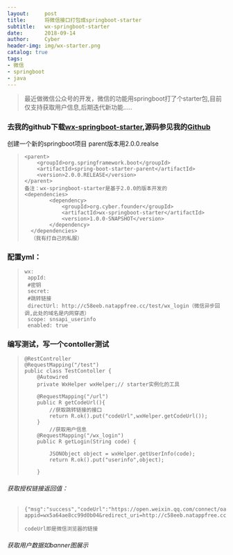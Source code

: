 ```yaml
---
layout:     post
title:      将微信接口打包成springboot-starter
subtitle:   wx-springboot-starter
date:       2018-09-14
author:     Cyber
header-img: img/wx-starter.png
catalog: true
tags:
- 微信
- springboot
- java
---
```




>   最近做微信公众号的开发，微信的功能用springboot打了个starter包,目前仅支持获取用户信息,后期迭代新功能.....



### 去我的github下载[wx-springboot-starter](https://github.com/althos/wx-springboot-starter/blob/master/jar/wx-springboot-starter-1.0.0-SNAPSHOT.jar),源码参见我的[Github](https://github.com/althos/wx-springboot-starter)

 创建一个新的springboot项目 parent版本用2.0.0.realse

> ```
> <parent>
>     <groupId>org.springframework.boot</groupId>
>     <artifactId>spring-boot-starter-parent</artifactId>
>     <version>2.0.0.RELEASE</version>
> </parent>
> 备注：wx-springboot-starter是基于2.0.0的版本开发的
> <dependencies>
>         <dependency>
>             <groupId>org.cyber.founder</groupId>
>             <artifactId>wx-springboot-starter</artifactId>
>             <version>1.0.0-SNAPSHOT</version>
>         </dependency>
>   </dependencies>
>   （我有打自己的私服）
> ```



### 配置yml：

>```
>wx:
>  appId: 
>  #密钥
>  secret: 
>  #跳转链接
>  directUrl: http://c58eeb.natappfree.cc/test/wx_login（微信异步回调,此处的域名是内网穿透）
>  scope: snsapi_userinfo
>  enabled: true
>```



### 编写测试，写一个contoller测试

> ```
> @RestController
> @RequestMapping("/test")
> public class TestContoller {
>     @Autowired
>     private WxHelper wxHelper;// starter实例化的工具
> 
>     @RequestMapping("/url")
>     public R getCodeUrl(){
>         //获取跳转链接的接口
>         return R.ok().put("codeUrl",wxHelper.getCodeUrl());
>     }
>         //获取用户信息
>     @RequestMapping("/wx_login")
>     public R getLogin(String code) {
> 
>         JSONObject object = wxHelper.getUserInfo(code);
>         return R.ok().put("userinfo",object);
> 
>     }
> ```

###### 获取授权链接返回值：

>```
>{"msg":"success","codeUrl":"https://open.weixin.qq.com/connect/oauth2/authorize?appid=wx5a64ae8cc99d0b04&redirect_uri=http://c58eeb.natappfree.cc/test/wx_login&response_type=code&scope=snsapi_userinfo&state=STATE#wechat_redirect","code":0}
>
>codeUrl即是微信浏览器的链接
>```



###### 获取用户数据如banner图展示





